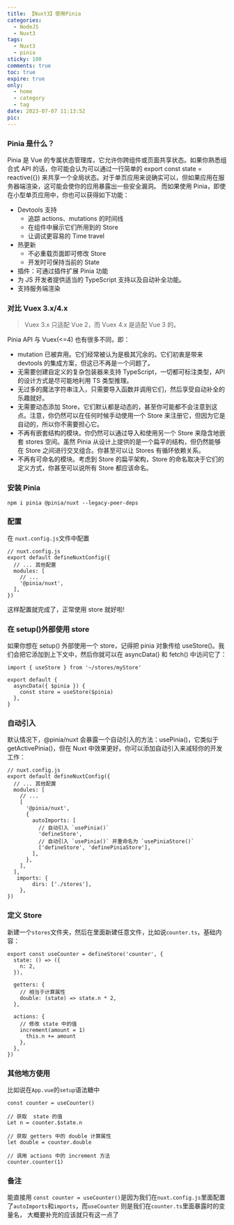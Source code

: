 ```yaml
---
title: 【Nuxt3】使用Pinia
categories: 
  - NodeJS 
  - Nuxt3
tags:
  - Nuxt3 
  - pinia
sticky: 100
comments: true
toc: true
expire: true
only:
  - home
  - category
  - tag
date: 2023-07-07 11:13:52
pic:
---
```


### Pinia 是什么？
Pinia 是 Vue 的专属状态管理库，它允许你跨组件或页面共享状态。如果你熟悉组合式 API 的话，你可能会认为可以通过一行简单的 export const state = reactive({}) 来共享一个全局状态。对于单页应用来说确实可以，但如果应用在服务器端渲染，这可能会使你的应用暴露出一些安全漏洞。 而如果使用 Pinia，即使在小型单页应用中，你也可以获得如下功能：

- Devtools 支持
	- 追踪 actions、mutations 的时间线
	- 在组件中展示它们所用到的 Store
	- 让调试更容易的 Time travel
- 热更新
	- 不必重载页面即可修改 Store
	- 开发时可保持当前的 State
- 插件：可通过插件扩展 Pinia 功能
- 为 JS 开发者提供适当的 TypeScript 支持以及自动补全功能。
- 支持服务端渲染

### 对比 Vuex 3.x/4.x
> Vuex 3.x 只适配 Vue 2，而 Vuex 4.x 是适配 Vue 3 的。

Pinia API 与 Vuex(<=4) 也有很多不同，即：

- mutation 已被弃用。它们经常被认为是极其冗余的。它们初衷是带来 devtools 的集成方案，但这已不再是一个问题了。
- 无需要创建自定义的复杂包装器来支持 TypeScript，一切都可标注类型，API 的设计方式是尽可能地利用 TS 类型推理。
- 无过多的魔法字符串注入，只需要导入函数并调用它们，然后享受自动补全的乐趣就好。
- 无需要动态添加 Store，它们默认都是动态的，甚至你可能都不会注意到这点。注意，你仍然可以在任何时候手动使用一个 Store 来注册它，但因为它是自动的，所以你不需要担心它。
- 不再有嵌套结构的模块。你仍然可以通过导入和使用另一个 Store 来隐含地嵌套 stores 空间。虽然 Pinia 从设计上提供的是一个扁平的结构，但仍然能够在 Store 之间进行交叉组合。你甚至可以让 Stores 有循环依赖关系。
- 不再有可命名的模块。考虑到 Store 的扁平架构，Store 的命名取决于它们的定义方式，你甚至可以说所有 Store 都应该命名。


### 安装 Pinia

```
npm i pinia @pinia/nuxt --legacy-peer-deps
```

### 配置
在 `nuxt.config.js`文件中配置
```
// nuxt.config.js
export default defineNuxtConfig({
  // ... 其他配置
  modules: [
    // ...
    '@pinia/nuxt',
  ],
})
```
这样配置就完成了，正常使用 store 就好啦!

### 在 setup()外部使用 store

如果你想在 setup() 外部使用一个 store，记得把 pinia 对象传给 useStore()。我们会把它添加到上下文中，然后你就可以在 asyncData() 和 fetch() 中访问它了：

```
import { useStore } from '~/stores/myStore'

export default {
  asyncData({ $pinia }) {
    const store = useStore($pinia)
  },
}

```

### 自动引入
默认情况下，@pinia/nuxt 会暴露一个自动引入的方法：usePinia()，它类似于 getActivePinia()，但在 Nuxt 中效果更好。你可以添加自动引入来减轻你的开发工作：

```
// nuxt.config.js
export default defineNuxtConfig({
  // ... 其他配置
  modules: [
    // ...
    [
      '@pinia/nuxt',
      {
        autoImports: [
          // 自动引入 `usePinia()`
          'defineStore',
          // 自动引入 `usePinia()` 并重命名为 `usePiniaStore()`
          ['defineStore', 'definePiniaStore'],
        ],
      },
    ],
  ],
   imports: {
        dirs: ['./stores'],
    },
})
```

### 定义 Store
新建一个`stores`文件夹，然后在里面新建任意文件，比如说`counter.ts`，基础内容：
```
export const useCounter = defineStore('counter', {
  state: () => ({
    n: 2,
  }),

  getters: {
  	// 相当于计算属性
    double: (state) => state.n * 2,
  },

  actions: {
  	// 修改 state 中的值
    increment(amount = 1)
      this.n += amount
    },
  },
})
```

### 其他地方使用
比如说在`App.vue`的`setup`语法糖中

```
const counter = useCounter()

// 获取  state 的值
Let n = counter.$state.n

// 获取 getters 中的 double 计算属性
let double = counter.double

// 调用 actions 中的 increment 方法
counter.counter(1)

````


### 备注

能直接用 `const counter = useCounter()`是因为我们在`nuxt.config.js`里面配置了`autoImports`和`imports`，而`useCounter` 则是我们在`counter.ts`里面暴露时的变量名，
大概要补充的应该就只有这一点了




